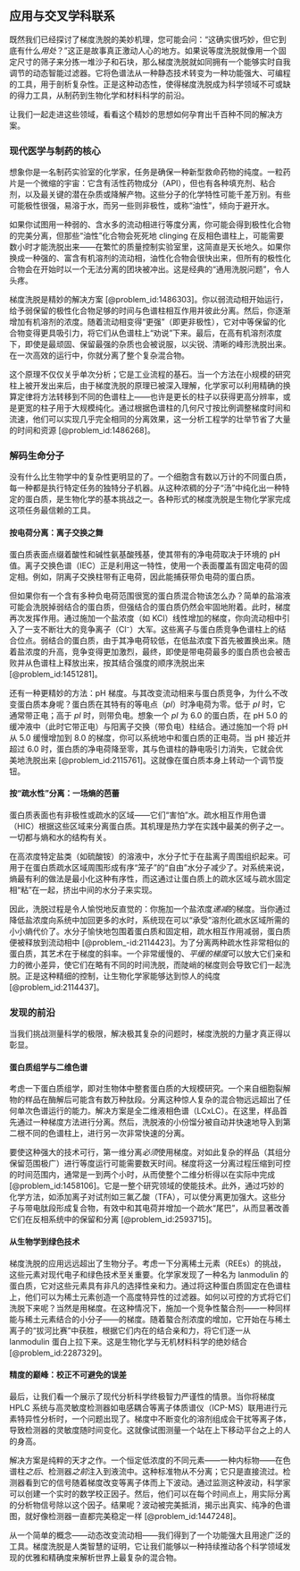 ## 应用与交叉学科联系

既然我们已经探讨了梯度洗脱的美妙机理，您可能会问：“这确实很巧妙，但它到底有什么*用处*？”这正是故事真正激动人心的地方。如果说等度洗脱就像用一个固定尺寸的筛子来分拣一堆沙子和石块，那么梯度洗脱就如同拥有一个能够实时自我调节的动态智能过滤器。它将色谱法从一种静态技术转变为一种功能强大、可编程的工具，用于剖析复杂性。正是这种动态性，使得梯度洗脱成为科学领域不可或缺的得力工具，从制药到生物化学和材料科学的前沿。

让我们一起走进这些领域，看看这个精妙的思想如何孕育出千百种不同的解决方案。

### 现代医学与制药的核心

想象你是一名制药实验室的化学家，任务是确保一种新型救命药物的纯度。一粒药片是一个微缩的宇宙：它含有活性药物成分（API），但也有各种填充剂、粘合剂，以及最关键的潜在杂质或降解产物。这些分子的化学特性可能千差万别。有些可能极性很强，易溶于水，而另一些则非极性，或称“油性”，倾向于避开水。

如果你试图用一种弱的、含水多的流动相进行等度分离，你可能会得到极性化合物的完美分离，但那些“油性”化合物会死死地 clinging 在反相色谱柱上，可能需要数小时才能洗脱出来——在繁忙的质量控制实验室里，这简直是天长地久。如果你换成一种强的、富含有机溶剂的流动相，油性化合物会很快出来，但所有的极性化合物会在开始时以一个无法分离的团块被冲出。这是经典的“通用洗脱问题”，令人头疼。

梯度洗脱是精妙的解决方案 [@problem_id:1486303]。你以弱流动相开始运行，给予弱保留的极性化合物足够的时间与色谱柱相互作用并彼此分离。然后，你逐渐增加有机溶剂的浓度。随着流动相变得“更强”（即更非极性），它对中等保留的化合物变得更具吸引力，将它们从色谱柱上“劝说”下来。最后，在高有机溶剂浓度下，即使是最顽固、保留最强的杂质也会被说服，以尖锐、清晰的峰形洗脱出来。在一次高效的运行中，你就分离了整个复杂混合物。

这个原理不仅仅关乎单次分析；它是工业流程的基石。当一个方法在小规模的研究柱上被开发出来后，由于梯度洗脱的原理已被深入理解，化学家可以利用精确的换算定律将方法转移到不同的色谱柱上——也许是更长的柱子以获得更高分辨率，或是更宽的柱子用于大规模纯化。通过根据色谱柱的几何尺寸按比例调整梯度时间和流速，他们可以实现几乎完全相同的分离效果，这一分析工程学的壮举节省了大量的时间和资源 [@problem_id:1486268]。

### 解码生命分子

没有什么比生物学中的复杂性更明显的了。一个细胞含有数以万计的不同蛋白质，每一种都是执行特定任务的独特分子机器。从这种浓稠的分子“汤”中纯化出一种特定的蛋白质，是生物化学的基本挑战之一。各种形式的梯度洗脱是生物化学家完成这项任务最信赖的工具。

#### 按电荷分离：离子交换之舞

蛋白质表面点缀着酸性和碱性氨基酸残基，使其带有的净电荷取决于环境的 pH 值。离子交换色谱（IEC）正是利用这一特性，使用一个表面覆盖有固定电荷的固定相。例如，阴离子交换柱带有正电荷，因此能捕获带负电荷的蛋白质。

但如果你有一个含有多种负电荷范围很宽的蛋白质混合物该怎么办？简单的盐溶液可能会洗脱掉弱结合的蛋白质，但强结合的蛋白质仍然会牢固地附着。此时，梯度再次发挥作用。通过施加一个盐浓度（如 KCl）线性增加的梯度，你向流动相中引入了一支不断壮大的竞争离子（Cl⁻）大军。这些离子与蛋白质竞争色谱柱上的结合位点。弱结合的蛋白质，由于其净电荷较低，在低盐浓度下首先被置换出来。随着盐浓度的升高，竞争变得更加激烈，最终，即使是带电荷最多的蛋白质也会被击败并从色谱柱上释放出来，按其结合强度的顺序洗脱出来 [@problem_id:1451281]。

还有一种更精妙的方法：pH 梯度。与其改变流动相来与蛋白质竞争，为什么不改变蛋白质本身呢？蛋白质在其特有的等电点（$pI$）时净电荷为零。低于 $pI$ 时，它通常带正电；高于 $pI$ 时，则带负电。想象一个 $pI$ 为 6.0 的蛋白质，在 pH 5.0 的缓冲液中（此时它带正电）与阳离子交换（带负电）柱结合。通过施加一个将 pH 从 5.0 缓慢增加到 8.0 的梯度，你可以系统地中和蛋白质的正电荷。当 pH 接近并超过 6.0 时，蛋白质的净电荷降至零，其与色谱柱的静电吸引力消失，它就会优美地洗脱出来 [@problem_id:2115761]。这就像在蛋白质本身上转动一个调节旋钮。

#### 按“疏水性”分离：一场熵的芭蕾

蛋白质表面也有非极性或疏水的区域——它们“害怕”水。疏水相互作用色谱（HIC）根据这些区域来分离蛋白质。其机理是热力学在实践中最美的例子之一。一切都与熵和水的结构有关。

在高浓度特定盐类（如硫酸铵）的溶液中，水分子忙于在盐离子周围组织起来。可用于在蛋白质疏水区域周围形成有序“笼子”的“自由”水分子减少了。对系统来说，熵最有利的做法是最小化这种有序性，而这通过让蛋白质上的疏水区域与疏水固定相“粘”在一起，挤出中间的水分子来实现。

因此，洗脱过程是令人愉悦地反直觉的：你施加一个盐浓度*递减*的梯度。当你通过降低盐浓度向系统中加回更多的水时，系统现在可以“承受”溶剂化疏水区域所需的小小熵代价了。水分子愉快地包围着蛋白质和固定相，疏水相互作用减弱，蛋白质便被释放到流动相中 [@problem_-id:2114423]。为了分离两种疏水性非常相似的蛋白质，其艺术在于梯度的斜率。一个非常缓慢的、*平缓的梯度*可以放大它们亲和力的微小差异，使它们在略有不同的时间洗脱，而陡峭的梯度则会导致它们一起洗脱。正是这种精细的控制，让生物化学家能够达到惊人的纯度 [@problem_id:2114437]。

### 发现的前沿

当我们挑战测量科学的极限，解决极其复杂的问题时，梯度洗脱的力量才真正得以彰显。

#### 蛋白质组学与二维色谱

考虑一下蛋白质组学，即对生物体中整套蛋白质的大规模研究。一个来自细胞裂解物的样品在酶解后可能含有数万种肽段。分离这种惊人复杂的混合物远远超出了任何单次色谱运行的能力。解决方案是全二维液相色谱（LCxLC）。在这里，样品首先通过一种梯度方法进行分离。然后，洗脱液的小份馏分被自动并快速地导入到第二根不同的色谱柱上，进行另一次非常快速的分离。

要使这种强大的技术可行，第一维分离*必须*使用梯度。对如此复杂的样品（其组分保留范围极广）进行等度运行可能需要数天时间。梯度将这一分离过程压缩到可控的时间范围内，通常是一到两个小时，从而使整个二维分析得以在实际中完成 [@problem_id:1458106]。它是一整个研究领域的使能技术。此外，通过巧妙的化学方法，如添加离子对试剂如三氟乙酸（TFA），可以使分离更加强大。这些分子与带电肽段形成复合物，有效中和其电荷并增加一个疏水“尾巴”，从而显著改善它们在反相系统中的保留和分离 [@problem_id:2593715]。

#### 从生物学到绿色技术

梯度洗脱的应用远远超出了生物分子。考虑一下分离稀土元素（REEs）的挑战，这些元素对现代电子和绿色技术至关重要。化学家发现了一种名为 lanmodulin 的蛋白质，它对这些元素具有非凡的选择性亲和力。通过将这种蛋白质固定在色谱柱上，他们可以为稀土元素创造一个高度特异性的过滤器。如何以可控的方式将它们洗脱下来呢？当然是用梯度。在这种情况下，施加一个竞争性螯合剂——一种同样能与稀土元素结合的小分子——的梯度。随着螯合剂浓度的增加，它开始在与稀土离子的“拔河比赛”中获胜，根据它们内在的结合亲和力，将它们逐一从 lanmodulin 蛋白上拉下来。这是生物化学与无机材料科学的绝妙结合 [@problem_id:2287329]。

#### 精度的巅峰：校正不可避免的误差

最后，让我们看一个展示了现代分析科学终极智力严谨性的情景。当你将梯度 HPLC 系统与高灵敏度检测器如电感耦合等离子体质谱仪（ICP-MS）联用进行元素特异性分析时，一个问题出现了。梯度中不断变化的溶剂组成会干扰等离子体，导致检测器的灵敏度随时间变化。这就像试图测量一个站在上下移动平台之上的人的身高。

解决方案是纯粹的天才之作。一个恒定低浓度的不同元素——一种内标物——在色谱柱*之后*、检测器*之前*注入到液流中。这种标准物从不分离；它只是直接流过。检测器看到它的信号随着梯度改变等离子体而上下波动。通过监测这种波动，科学家可以创建一个实时的数学校正因子。然后，他们可以在每个时间点上，用实际分离的分析物信号除以这个因子。结果呢？波动被完美抵消，揭示出真实、纯净的色谱图，就好像检测器一直都完美稳定一样 [@problem_id:1447248]。

从一个简单的概念——动态改变流动相——我们得到了一个功能强大且用途广泛的工具。梯度洗脱是人类智慧的证明，它让我们能够以一种持续推动各个科学领域发现的优雅和精确度来解析世界上最复杂的混合物。